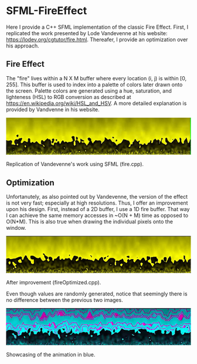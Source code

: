 # SFML-FireEffect
Here I provide a C++ SFML implementation of the classic Fire Effect. First, I replicated the work presented by Lode Vandevenne at his website: https://lodev.org/cgtutor/fire.html. Thereafer, I provide an optimization over his approach. 

## Fire Effect
The "fire" lives within a N X M buffer where every location (i, j) is within [0, 255]. This buffer is used to index into a palette of colors later drawn onto the screen. Palette colors are generated using a hue, saturation, and lighteness (HSL) to RGB conversion as described at https://en.wikipedia.org/wiki/HSL_and_HSV. A more detailed explanation is provided by Vandvenne in his website.  

![](fireEffect1.gif)

Replication of Vandevenne's work using SFML (fire.cpp). 

## Optimization
Unfortanutely, as also pointed out by Vandevenne, the version of the effect is not very fast; especially at high resolutions. Thus, I offer an improvement upon his design. First, instead of a 2D buffer, I use a 1D fire buffer. That way I can achieve the same memory accesses in ~O(N + M) time as opposed to O(N*M). This is also true when drawing the individual pixels onto the window. 

![](fireEffect2.gif)

After improvement (fireOptimized.cpp). 

Even though values are randomly generated, notice that seemingly there is no difference between the previous two images. 

![](fireEffect3.gif)

Showcasing of the animation in blue. 





